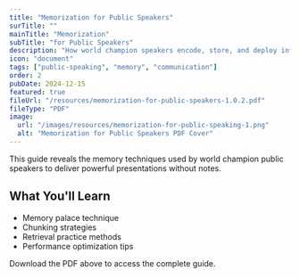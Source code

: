 ```yaml
---
title: "Memorization for Public Speakers"
surTitle: ""
mainTitle: "Memorization"
subTitle: "for Public Speakers"
description: "How world champion speakers encode, store, and deploy information. Your mind becomes a fortress of accessible power."
icon: "document"
tags: ["public-speaking", "memory", "communication"]
order: 2
pubDate: 2024-12-15
featured: true
fileUrl: "/resources/memorization-for-public-speakers-1.0.2.pdf"
fileType: "PDF"
image:
  url: "/images/resources/memorization-for-public-speaking-1.png"
  alt: "Memorization for Public Speakers PDF Cover"
---
```


This guide reveals the memory techniques used by world champion public speakers to deliver powerful presentations without notes.

## What You'll Learn

- Memory palace technique
- Chunking strategies
- Retrieval practice methods
- Performance optimization tips

Download the PDF above to access the complete guide.
